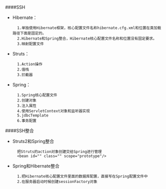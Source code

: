 ####SSH

* Hibernate：

		1.单独使用Hibernate框架，核心配置文件名称hibernate.cfg.xml和位置在类加载路径下面是固定的。
		2.Hibernate和Spring整合，Hibernate核心配置文件名称和位置没有固定要求。
		3.映射配置文件
* Struts：
	
		1.Action操作
		2.值栈
		3.拦截器
* Spring：

		1.Spring核心配置文件
		2.创建对象
		3.注入属性
		4.使用ServletContext对象和监听器实现
		5.jdbcTemplate
		6.事务配置
####SSH整合

* Struts2和Spring整合

		把Struts的action对象创建交给Spring进行管理
		<bean id="" class="" scope="prototype"/>
* Spring和Hibernate整合

		1.把Hibernate核心配置文件里面的数据库配置，直接写在Spring配置文件中
		2.在服务器启动时候创建sessionFactory对象